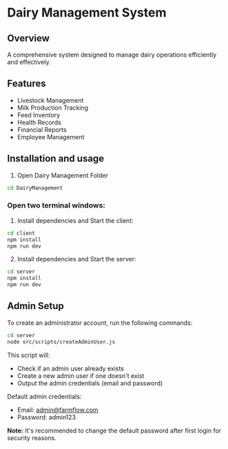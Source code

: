 # Dairy Management System

## Overview

A comprehensive system designed to manage dairy operations efficiently and effectively.

## Features

- Livestock Management
- Milk Production Tracking
- Feed Inventory
- Health Records
- Financial Reports
- Employee Management

## Installation and usage

1. Open Dairy Management Folder

```bash
cd DairyManagement
```

### Open two terminal windows:

1. Install dependencies and Start the client:

```bash
cd client
npm install
npm run dev
```

2. Install dependencies and Start the server:

```bash
cd server
npm install
npm run dev
```

## Admin Setup

To create an administrator account, run the following commands:

```bash
cd server
node src/scripts/createAdminUser.js
```

This script will:
- Check if an admin user already exists
- Create a new admin user if one doesn't exist
- Output the admin credentials (email and password)

Default admin credentials:
- Email: admin@farmflow.com
- Password: admin123

**Note:** It's recommended to change the default password after first login for security reasons.
